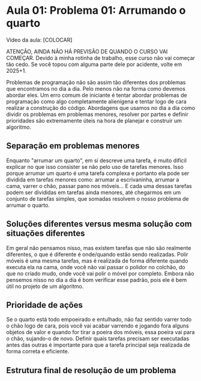 # Aula 01: Problema 01: Arrumando o quarto

Video da aula: [COLOCAR]

ATENÇÃO, AINDA NÃO HÁ PREVISÃO DE QUANDO O CURSO VAI COMEÇAR. Devido à minha rotinha de trabalho, esse curso não vai começar tão cedo. Se você topou com alguma parte dele por acidente, volte em 2025+1.

Problemas de programação não são assim tão diferentes dos problemas que encontramos no dia a dia. Pelo menos não na forma como devemos abordar eles. Um erro comum de iniciante é tentar abordar problemas de programação como algo completamente alienigena e tentar logo de cara realizar a construção do código. Abordagens que usamos no dia a dia como dividir os problemas em problemas menores, resolver por partes e definir prioridades são extremamente úteis na hora de planejar e construir um algoritmo.

## Separação em problemas menores

Enquanto "arrumar um quarto", em sí descreve uma tarefa, é muito difícil explicar no que isso consister se não pelo uso de tarefas menores. Isso porque arrumar um quarto é uma tarefa complexa e portanto ela pode ser dividida em tarefas menores como: arrumar a escrivaninha, arrumar a cama, varrer o chão, passar pano nos móveis... E cada uma dessas tarefas podem ser divididas em tarefas ainda menores, até chegarmos em um conjunto de tarefas simples, que somadas resolvem o nosso problema de arrumar o quarto.

## Soluções diferentes versus mesma solução com situações diferentes 

Em geral não pensamos nisso, mas existem tarefas que não são realmente diferentes, o que é diferente é onde/quando estão sendo realizadas. Polir móveis é uma mesma tarefas, mas é realizada de forma diferente quando executa ela na cama, onde você não vai passar o polidor no colchão, do que no criado mudo, onde você vai polir o móvel por completo. Embora não pensemos nisso no dia a dia é bom verificar esse padrão, pois ele é bem útil no projeto de um algoritmo.

## Prioridade de ações

Se o quarto está todo empoeirado e entulhado, não faz sentido varrer todo o chão logo de cara, pois você vai acabar varrendo e jogando fora alguns objetos de valor e quando for tirar a poeira dos móveis, essa poeira vai para o chão, sujando-o de novo. Definir quais tarefas precisam ser executadas antes das outras é importante para que a tarefa principal seja realizada de forma correta e eficiente.

## Estrutura final de resolução de um problema 








